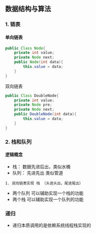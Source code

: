 ## 数据结构与算法

### 1. 链表

#### 单向链表

```java
public Class Node{
	private int value;
	private Node next;
	public Node(int data){
		this.value = data; 
	}
}
```

双向链表

```java
public Class DoubleNode{
	private int value;
	private Node pre;
	private Node next;
	public DoubleNode(int data){
		this.value = data; 
	}
}
```

### 2. 栈和队列

#### 逻辑概念

- 栈： 数据先进后出，类似水桶
- 队列： 先进先出 类似管道

```
1. 双向链表实现 栈 （头进头出，尾进尾出）
```

- 两个队列 可以辅助实现一个栈的功能
- 两个栈 可以辅助实现一个队列的功能

### 递归

- 递归本质调用的是依赖系统线程栈实现的